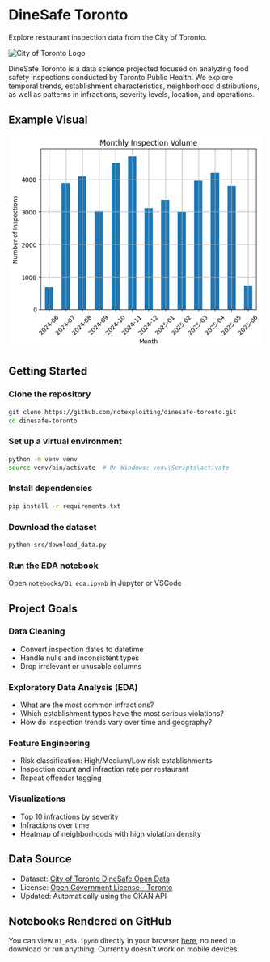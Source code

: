 # DineSafe Toronto
Explore restaurant inspection data from the City of Toronto.

![City of Toronto Logo](https://encrypted-tbn0.gstatic.com/images?q=tbn:ANd9GcSyy76VN3b0xT5ReM-Av4gu3flYxW3sArThhA&s)

DineSafe Toronto is a data science projected focused on analyzing food safety inspections conducted by Toronto Public Health. We explore temporal trends, establishment characteristics, neighborhood distributions, as well as patterns in infractions, severity levels, location, and operations. 

## Example Visual
<p align="center"> <img src="notebooks/assets/inspections_by_month.png" width="600"/> </p>



## Getting Started

### Clone the repository
```bash
git clone https://github.com/notexploiting/dinesafe-toronto.git
cd dinesafe-toronto
```

### Set up a virtual environment
```bash
python -m venv venv
source venv/bin/activate  # On Windows: venv\Scripts\activate
```

### Install dependencies
```bash
pip install -r requirements.txt
```

### Download the dataset
```bash
python src/download_data.py
```

### Run the EDA notebook
Open `notebooks/01_eda.ipynb` in Jupyter or VSCode

## Project Goals

### Data Cleaning
- Convert inspection dates to datetime
- Handle nulls and inconsistent types
- Drop irrelevant or unusable columns

### Exploratory Data Analysis (EDA)
- What are the most common infractions?
- Which establishment types have the most serious violations?
- How do inspection trends vary over time and geography?

### Feature Engineering
- Risk classification: High/Medium/Low risk establishments
- Inspection count and infraction rate per restaurant
- Repeat offender tagging

### Visualizations
- Top 10 infractions by severity
- Infractions over time 
- Heatmap of neighborhoods with high violation density

## Data Source

- Dataset: [City of Toronto DineSafe Open Data](https://open.toronto.ca/dataset/dinesafe/)
- License: [Open Government License - Toronto](https://open.toronto.ca/open-data-licence/)
- Updated: Automatically using the CKAN API

## Notebooks Rendered on GitHub
You can view `01_eda.ipynb` directly in your browser [here](https://github.com/notexploiting/dinesafe-toronto/blob/main/notebooks/01_eda.ipynb), no need to download or run anything. Currently doesn't work on mobile devices.